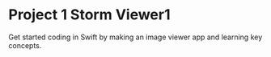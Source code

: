 # Project 1 Storm Viewer1

Get started coding in Swift by making an image viewer app and learning key concepts.

